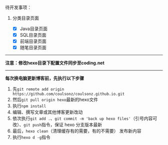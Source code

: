
待开发事项：
1. 分类目录页面

   - [x] Java目录页面
   - [x] SQL目录页面
   - [x] 前端目录页面
   - [x] 随笔目录页面

---
**注意：修改hexo目录下配置文件同步至coding.net**

---

**每次换电脑更新博客前，先执行以下步骤**

1. 先`git remote add origin https://github.com/coulsonz/coulsonz.github.io.git`
2. 然后`git pull origin hexo`最新的hexo文件
3. 执行`npm install`
4. 编辑、撰写文章或其他博客更新改动
5. 依次执行`git add .`、`git commit -m 'back up hexo files'`（引号内容可改）、`git push`指令，保证 hexo 分支版本最新
6. 最后，`hexo clean`（清理缓存有的需要，有的不需要） 发布新内容
7. 执行`hexo d -g`指令

